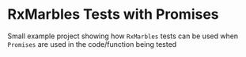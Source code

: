 # RxMarbles Tests with Promises
Small example project showing how `RxMarbles` tests can be used when `Promises` are used in the code/function being tested
